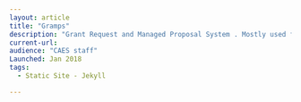 ```yaml
---
layout: article
title: "Gramps"
description: "Grant Request and Managed Proposal System . Mostly used for Rustici RFP."
current-url: 
audience: "CAES staff"
Launched: Jan 2018
tags: 
  - Static Site - Jekyll

---
```

